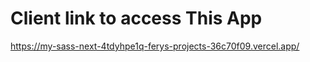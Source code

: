 # Client link to access This App

https://my-sass-next-4tdyhpe1q-ferys-projects-36c70f09.vercel.app/